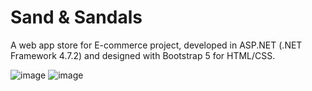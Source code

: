 # Sand & Sandals
A web app store for E-commerce project, developed in ASP.NET (.NET Framework 4.7.2) and designed with Bootstrap 5 for HTML/CSS.

![image](https://user-images.githubusercontent.com/77100372/200971181-cd543548-68d3-4193-881d-b2467958671c.png)
![image](https://user-images.githubusercontent.com/77100372/200971120-4e657e26-72cc-46d4-8e40-0811e32aa101.png)
